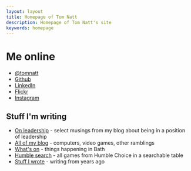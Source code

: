 ```yaml
---
layout: layout
title: Homepage of Tom Natt
description: Homepage of Tom Natt's site
keywords: homepage
---
```


# Me online

* [@tomnatt](https://www.twitter.com/tomnatt)
* [Github](https://github.com/tomnatt)
* [LinkedIn](https://www.linkedin.com/in/tom-natt-20b8396/)
* [Flickr](https://www.flickr.com/photos/tomnatt/)
* [Instagram](https://www.instagram.com/impenetrablemyst/)

## Stuff I'm writing

* [On leadership](https://tomnatt.blogspot.com/search/label/essay) - select musings from my blog about being in a position of leadership
* [All of my blog](https://tomnatt.blogspot.com) - computers, video games, other ramblings
* [What's on](/whatson/) - things happening in Bath
* [Humble search](/humble/) - all games from Humble Choice in a searchable table
* [Stuff I wrote](/wrote/) - writing from years ago

